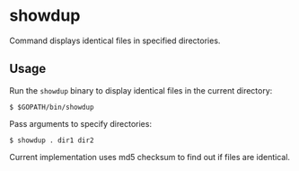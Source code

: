 # showdup

Command displays identical files in specified directories.

## Usage

Run the `showdup` binary to display identical files in the current directory:

	$ $GOPATH/bin/showdup

Pass arguments to specify directories:

	$ showdup . dir1 dir2

Current implementation uses md5 checksum to find out if files are identical.
